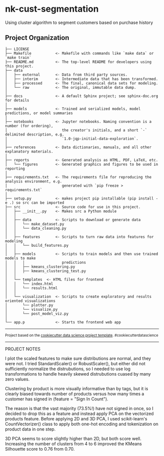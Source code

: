 nk-cust-segmentation
==============================

Using cluster algorithm to segment customers based on purchase history

Project Organization
------------

    ├── LICENSE
    ├── Makefile           <- Makefile with commands like `make data` or `make train`
    ├── README.md          <- The top-level README for developers using this project.
    ├── data
    │   ├── external       <- Data from third party sources.
    │   ├── interim        <- Intermediate data that has been transformed.
    │   ├── processed      <- The final, canonical data sets for modeling.
    │   └── raw            <- The original, immutable data dump.
    │
    ├── docs               <- A default Sphinx project; see sphinx-doc.org for details
    │
    ├── models             <- Trained and serialized models, model predictions, or model summaries
    │
    ├── notebooks          <- Jupyter notebooks. Naming convention is a number (for ordering),
    │                         the creator's initials, and a short `-` delimited description, e.g.
    │                         `1.0-jqp-initial-data-exploration`.
    │
    ├── references         <- Data dictionaries, manuals, and all other explanatory materials.
    │
    ├── reports            <- Generated analysis as HTML, PDF, LaTeX, etc.
    │   └── figures        <- Generated graphics and figures to be used in reporting
    │
    ├── requirements.txt   <- The requirements file for reproducing the analysis environment, e.g.
    │                         generated with `pip freeze > requirements.txt`
    │
    ├── setup.py           <- makes project pip installable (pip install -e .) so src can be imported
    ├── src                <- Source code for use in this project.
    │   ├── __init__.py    <- Makes src a Python module
    │   │
    │   ├── data           <- Scripts to download or generate data
    │   │   └── make_dataset.py
    │   │   └── data_cleaning.py
    │   │
    │   ├── features       <- Scripts to turn raw data into features for modeling
    │   │   └── build_features.py
    │   │
    │   ├── models         <- Scripts to train models and then use trained models to make
    │   │   │                 predictions
    │   │   ├── kmeans_clustering.py
    │   │   ├── kmeans_clustering_test.py
    │   │
    │   └── templates  <- HTML files for frontend
    │   │   └── index.html
    │   │   └── results.html
    │   │
    │   └── visualization  <- Scripts to create exploratory and results oriented visualizations
    │       └── plotter.py
    │       └── visualize.py
    │       └── post_model_viz.py
    │
    └── app.p              <- Starts the frontend web app


--------

<p><small>Project based on the <a target='_blank' href='https://drivendata.github.io/cookiecutter-data-science/'>cookiecutter data science project template</a>. #cookiecutterdatascience</small></p>

--------

PROJECT NOTES

I plot the scaled features to make sure distributions are normal, and they were not. 
I tried StandardScaler() or RobustScaler(), but either did not sufficiently normalize
the distrubutions, so I needed to use log transformations to handle heavily skewed 
distrubutions cuased by many zero values.

Clustering by product is more visually informative than by tags, but it is clearly 
biased towards number of products versus how many times a customer has signed in
(feature = "Sign In Count"). 

The reason is that the vast majority (73.5%!) have not signed in once, so I decided 
to drop this as a feature and instead apply PCA on the vectorized products feature. 
Before applying 2D and 3D PCA, I used scikit-learn's CountVectorizer() class to apply 
both one-hot encoding and tokenization on product data in one step. 

3D PCA seems to score slightly higher than 2D, but both score well. Increasing the 
number of clusters from 4 to 6 improved the KMeans Silhouette score to 0.76 from 0.70.